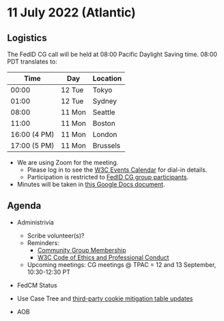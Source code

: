 # 11 July 2022 (Atlantic)

## Logistics

The FedID CG call will be held at 08:00 Pacific Daylight Saving time. 08:00 PDT translates to:

| Time         | Day    | Location      |
| ------------ | ------ | ------------- |
| 00:00        | 12 Tue | Tokyo         |
| 01:00        | 12 Tue | Sydney        |
| 08:00        | 11 Mon | Seattle       |
| 11:00        | 11 Mon | Boston        |
| 16:00 (4 PM) | 11 Mon | London        |
| 17:00 (5 PM) | 11 Mon | Brussels      |


* We are using Zoom for the meeting.
    * Please log in to see the [W3C Events Calendar](https://www.w3.org/events/meetings/cceb9fe7-9d35-4041-a31f-d47b7757d64b/20220620T080000) for dial-in details. 
    * Participation is restricted to [FedID CG group participants](https://www.w3.org/community/fed-id/participants).
* Minutes will be taken in [this Google Docs document](https://docs.google.com/document/d/1O7Rn8Aj4rsYWohdEP61lnGdgkai0xTZFQgm7XEA0RBM/edit#).


## Agenda

* Administrivia
  * Scribe volunteer(s)?
  * Reminders: 
     * [Community Group Membership](https://www.w3.org/community/fed-id/)
     * [W3C Code of Ethics and Professional Conduct](https://www.w3.org/Consortium/cepc/)
  * Upcoming meetings: CG meetings @ TPAC =  12 and 13 September, 10:30-12:30 PT

* FedCM Status
* Use Case Tree and <u>[third-party cookie mitigation table](https://github.com/fedidcg/use-case-library/wiki/Third-party-cookie-mitigations) updates</u>



* AOB

